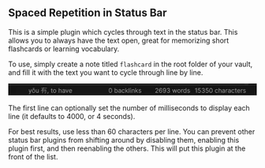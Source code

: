 ## Spaced Repetition in Status Bar

This is a simple plugin which cycles through text in the status bar. This allows you to always have the text open, great for memorizing short flashcards or learning vocabulary.

To use, simply create a note titled `flashcard` in the root folder of your vault, and fill it with the text you want to cycle through line by line. 

![Demo](https://raw.githubusercontent.com/rkique/spaced-repetition-status-bar/master/demo.gif?token=ALD3BG6URUSFBJX4D525ZBS73YZYG)

The first line can optionally set the number of milliseconds to display each line (it defaults to 4000, or 4 seconds). 

For best results, use less than 60 characters per line. You can prevent other status bar plugins from shifting around by disabling them, enabling this plugin first, and then reenabling the others. This will put this plugin at the front of the list.

